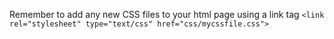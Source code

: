 Remember to add any new CSS files to your html page using a link tag
`<link rel="stylesheet" type="text/css" href="css/mycssfile.css">`